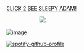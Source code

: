 [CLICK 2 SEE SLEEPY ADAM!!](https://github.com/reversebeartrap)

ㅤㅤㅤㅤㅤㅤㅤ![](https://th.bing.com/th/id/R.6a284bbd0a62f0febb9188a2c2d72ff5?rik=oaXSf4CAXRyvqA&riu=http%3a%2f%2fwww.20cents-video.com%2fuserdata%2fanimated-gif%2flibrary%2fsleepingzzzclipart199676.gif&ehk=aJeI7kbVg6w8ttG8pF0dTLY5qn%2bxCzicd3Ln9dIiJhY%3d&risl=&pid=ImgRaw&r=0)


![image](https://github.com/user-attachments/assets/ce8e3f6d-2763-4002-9a80-2c1c2173f13b)

[![spotify-github-profile](https://spotify-github-profile.kittinanx.com/api/view?uid=31dgr3y2eddnnmuqq2rnwd42ne2e&cover_image=true&theme=natemoo-re&show_offline=false&background_color=121212&interchange=false&bar_color=53b14f&bar_color_cover=false)](https://github.com/kittinan/spotify-github-profile)

